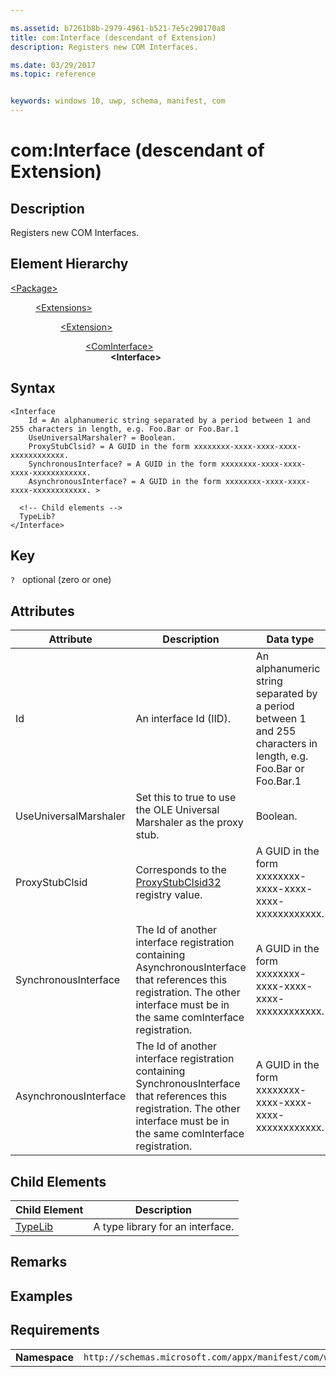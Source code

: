 ```yaml
---

ms.assetid: b7261b8b-2979-4961-b521-7e5c290170a8
title: com:Interface (descendant of Extension)
description: Registers new COM Interfaces.

ms.date: 03/29/2017
ms.topic: reference


keywords: windows 10, uwp, schema, manifest, com
---
```



# com:Interface (descendant of Extension)

## Description
Registers new COM Interfaces.

## Element Hierarchy
<dl>
<dt><a href="element-package.md">&lt;Package&gt;</a></dt>
<dd>
<dl>
<dt><a href="element-extensions.md">&lt;Extensions&gt;</a></dt>
<dd>
<dl>
<dt><a href="element-extension.md">&lt;Extension&gt;</a></dt>
<dd>
<dl>
<dt><a href="element-com-package-cominterface.md">&lt;ComInterface&gt;</a></dt>
<dd><b>&lt;Interface&gt;</b></dd>
</dl>
</dd>
</dl>
</dd>
</dl>
</dd>
</dl>



## Syntax
```syntax
<Interface
    Id = An alphanumeric string separated by a period between 1 and 255 characters in length, e.g. Foo.Bar or Foo.Bar.1
    UseUniversalMarshaler? = Boolean.
    ProxyStubClsid? = A GUID in the form xxxxxxxx-xxxx-xxxx-xxxx-xxxxxxxxxxxx.
    SynchronousInterface? = A GUID in the form xxxxxxxx-xxxx-xxxx-xxxx-xxxxxxxxxxxx.
    AsynchronousInterface? = A GUID in the form xxxxxxxx-xxxx-xxxx-xxxx-xxxxxxxxxxxx. >

  <!-- Child elements -->
  TypeLib?  
</Interface>
```

## Key
`?`    optional (zero or one) 

## Attributes

| Attribute | Description | Data type | Required |
|-----------|-------------|-----------|----------|
| Id      | An interface Id (IID). | An alphanumeric string separated by a period between 1 and 255 characters in length, e.g. Foo.Bar or Foo.Bar.1 | Yes |
| UseUniversalMarshaler | Set this to true to use the OLE Universal Marshaler as the proxy stub. | Boolean. | No |
| ProxyStubClsid | Corresponds to the [ProxyStubClsid32](/windows/win32/com/proxystubclsid32) registry value. | A GUID in the form xxxxxxxx-xxxx-xxxx-xxxx-xxxxxxxxxxxx. | No |
| SynchronousInterface | The Id of another interface registration containing AsynchronousInterface that references this registration. The other interface must be in the same comInterface registration. | A GUID in the form xxxxxxxx-xxxx-xxxx-xxxx-xxxxxxxxxxxx. | No |
| AsynchronousInterface | The Id of another interface registration containing SynchronousInterface that references this registration. The other interface must be in the same comInterface registration. | A GUID in the form xxxxxxxx-xxxx-xxxx-xxxx-xxxxxxxxxxxx. | No |

## Child Elements

| Child Element | Description |
|---------------|-------------|
| [TypeLib](element-com-package-interface-typelib.md) | A type library for an interface. | 

## Remarks

## Examples

## Requirements
|               |                                                             |
|---------------|-------------------------------------------------------------|
| **Namespace** | `http://schemas.microsoft.com/appx/manifest/com/windows10` |